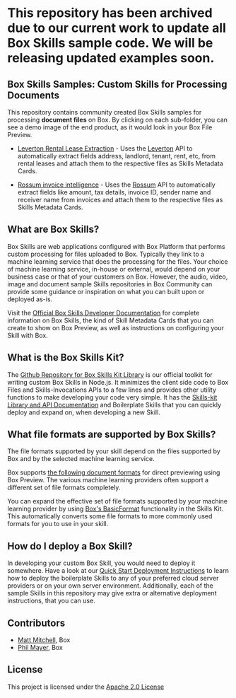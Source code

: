 # This repository has been archived due to our current work to update all Box Skills sample code. We will be releasing updated examples soon.

## Box Skills Samples: Custom Skills for Processing Documents 

This repository contains community created Box Skills samples for processing **document files** on Box. By clicking on each sub-folder, you can see a demo image of the end product, as it would look in your Box File Preview.

* [Leverton Rental Lease Extraction](leverton-lease-extraction) - Uses the [Leverton](https://www.leverton.ai/) API to automatically extract fields address, landlord, tenant, rent, etc, from rental leases and attach them to the respective files as Skills Metadata Cards.

* [Rossum invoice intelligence](rossum-invoice-intelligence) - Uses the [Rossum](https://rossum.ai/) API to automatically extract fields like amount, tax details, invoice ID, sender name and receiver name from invoices and attach them to the respective files as Skills Metadata Cards.

## What are Box Skills?

Box Skills are web applications configured with Box Platform that performs custom processing for files uploaded to Box. Typically they link to a machine learning service that does the processing for the files. Your choice of machine learning service, in-house or external, would depend on your business case or that of your customers on Box. However, the audio, video, image and document sample Skills repositories in Box Community can provide some guidance or inspiration on what you can built upon or deployed as-is.

Visit the [Official Box Skills Developer Documentation](https://developer.box.com/docs/box-skills) for complete information on Box Skills, the kind of Skill Metadata Cards that you can create to show on Box Preview, as well as instructions on configuring your Skill with Box.

## What is the Box Skills Kit?

The [Github Repository for Box Skills Kit Library](https://github.com/box/box-skills-kit-nodejs) is our official toolkit for writing custom Box Skills in Node.js. It minimizes the client side code to Box Files and Skills-Invocations APIs to a few lines and provides other utility functions to make developing your code very simple. It has the [Skills-kit Library and API Documentation](https://github.com/box/box-skills-kit-nodejs/tree/master/skills-kit-library)  and Boilerplate Skills that you can quickly deploy and expand on, when developing a new Skill.

## What file formats are supported by Box Skills?

The file formats supported by your skill depend on the files supported by Box and by the selected machine learning service.

Box supports [the following document formats](https://community.box.com/t5/How-to-Guides-for-Managing/File-Types-and-Fonts-Supported-in-Box-Content-Preview/ta-p/327#Type_TextBased) for direct previewing using Box Preview. The various machine learning providers often support a different set of file formats completely.

You can expand the effective set of file formats supported by your machine learning provider by using [Box's BasicFormat](https://github.com/box/box-skills-kit-nodejs/tree/master/skills-kit-library#basic-format) functionality in the Skills Kit. This automatically converts some file formats to more commonly used formats for you to use in your skill.

## How do I deploy a Box Skill?

In developing your custom Box Skill, you would need to deploy it somewhere. Have a look at our [Quick Start Deployment Instructions](https://github.com/box/box-skills-kit-nodejs/tree/master/boilerplate-skills) to learn how to deploy the boilerplate Skills to any of your preferred cloud server providers or on your own server environment. Additionally, each of the sample Skills in this repository may give extra or alternative deployment instructions, that you can use.

## Contributors

* [Matt Mitchell](https://github.com/mattmitchell6), Box
* [Phil Mayer](https://github.com/PhilMayer), Box

## License

This project is licensed under the [Apache 2.0 License](LICENSE)
